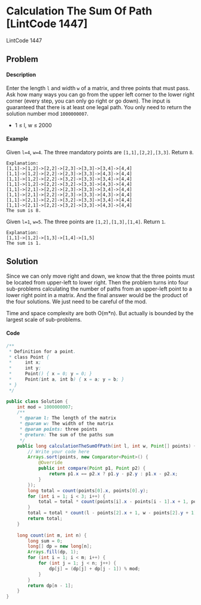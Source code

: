 # Calculation The Sum Of Path \[LintCode 1447\]

LintCode 1447

## Problem

#### Description

Enter the length `l` and width `w` of a matrix, and three points that must pass. Ask how many ways you can go from the upper left corner to the lower right corner \(every step, you can only go right or go down\). The input is guaranteed that there is at least one legal path. You only need to return the solution number mod `1000000007`.

* 1 ≤ l, w ≤ 2000

#### Example

Given `l=4`, `w=4`. The three mandatory points are `[1,1],[2,2],[3,3]`. Return `8`.

```text
Explanation:
[1,1]->[1,2]->[2,2]->[2,3]->[3,3]->[3,4]->[4,4]
[1,1]->[1,2]->[2,2]->[2,3]->[3,3]->[4,3]->[4,4]
[1,1]->[1,2]->[2,2]->[3,2]->[3,3]->[3,4]->[4,4]
[1,1]->[1,2]->[2,2]->[3,2]->[3,3]->[4,3]->[4,4]
[1,1]->[2,1]->[2,2]->[2,3]->[3,3]->[3,4]->[4,4]
[1,1]->[2,1]->[2,2]->[2,3]->[3,3]->[4,3]->[4,4]
[1,1]->[2,1]->[2,2]->[3,2]->[3,3]->[3,4]->[4,4]
[1,1]->[2,1]->[2,2]->[3,2]->[3,3]->[4,3]->[4,4]
The sum is 8.
```

Given `l=1`, `w=5`. The three points are `[1,2],[1,3],[1,4]`. Return `1`.

```text
Explanation:
[1,1]->[1,2]->[1,3]->[1,4]->[1,5]
The sum is 1.
```

## Solution

Since we can only move right and down, we know that the three points must be located from upper-left to lower right. Then the problem turns into four sub-problems calculating the number of paths from an upper-left point to a lower right point in a matrix. And the final answer would be the product of the four solutions. We just need to be careful of the mod.

Time and space complexity are both O\(m\*n\). But actually is bounded by the largest scale of sub-problems.

#### Code

```java
/**
 * Definition for a point.
 * class Point {
 *     int x;
 *     int y;
 *     Point() { x = 0; y = 0; }
 *     Point(int a, int b) { x = a; y = b; }
 * }
 */

public class Solution {
    int mod = 1000000007;
    /**
     * @param l: The length of the matrix
     * @param w: The width of the matrix
     * @param points: three points 
     * @return: The sum of the paths sum
     */
    public long calculationTheSumOfPath(int l, int w, Point[] points) {
        // Write your code here
        Arrays.sort(points, new Comparator<Point>() {
            @Override
            public int compare(Point p1, Point p2) {
                return p1.x == p2.x ? p1.y - p2.y : p1.x - p2.x;
            }
        });
        long total = count(points[0].x, points[0].y);
        for (int i = 1; i < 3; i++) {
            total = total * count(points[i].x - points[i - 1].x + 1, points[i].y - points[i - 1].y + 1) % mod;
        }
        total = total * count(l - points[2].x + 1, w - points[2].y + 1) % mod;
        return total;
    }
    
    long count(int m, int n) {
        long sum = 0;
        long[] dp = new long[n];
        Arrays.fill(dp, 1);
        for (int i = 1; i < m; i++) {
            for (int j = 1; j < n; j++) {
                dp[j] = (dp[j] + dp[j - 1]) % mod;
            }
        }
        return dp[n - 1];
    }
}
```

